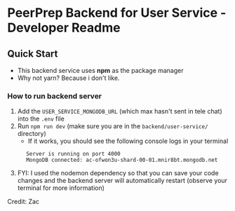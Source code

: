 # PeerPrep Backend for User Service - Developer Readme 

## Quick Start

- This backend service uses <b>npm</b> as the package manager
- Why not yarn? Because i don't like.

### How to run backend server

1. Add the `USER_SERVICE_MONGODB_URL` (which max hasn't sent in tele chat) into the `.env` file
2. Run `npm run dev` (make sure you are in the `backend/user-service/` directory)
    - If it works, you should see the following console logs in your terminal
  ```
        Server is running on port 4000
        MongoDB connected: ac-ofwon3u-shard-00-01.mnir8bt.mongodb.net
  ```
3. FYI: I used the nodemon dependency so that you can save your code changes and the backend server will automatically restart (observe your terminal for more information)

Credit: Zac